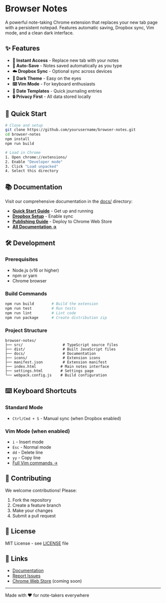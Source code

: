 # Browser Notes

A powerful note-taking Chrome extension that replaces your new tab page with a persistent notepad. Features automatic saving, Dropbox sync, Vim mode, and a clean dark interface.

## ✨ Features

- **📝 Instant Access** - Replace new tab with your notes
- **💾 Auto-Save** - Notes saved automatically as you type
- **☁️ Dropbox Sync** - Optional sync across devices
- **🌙 Dark Theme** - Easy on the eyes
- **⌨️ Vim Mode** - For keyboard enthusiasts
- **📅 Date Templates** - Quick journaling entries
- **🔒 Privacy First** - All data stored locally

## 🚀 Quick Start

```bash
# Clone and setup
git clone https://github.com/yourusername/browser-notes.git
cd browser-notes
npm install
npm run build

# Load in Chrome
1. Open chrome://extensions/
2. Enable "Developer mode"
3. Click "Load unpacked"
4. Select this directory
```

## 📚 Documentation

Visit our comprehensive documentation in the [docs/](docs/) directory:

- **[Quick Start Guide](docs/README_DROPBOX.md)** - Get up and running
- **[Dropbox Setup](docs/DROPBOX_SETUP_GUIDE.md)** - Enable sync
- **[Publishing Guide](docs/CHROME_STORE_PUBLISHING_GUIDE.md)** - Deploy to Chrome Web Store
- **[All Documentation →](docs/index.md)**

## 🛠️ Development

### Prerequisites

- Node.js (v16 or higher)
- npm or yarn
- Chrome browser

### Build Commands

```bash
npm run build        # Build the extension
npm run test         # Run tests
npm run lint         # Lint code
npm run package      # Create distribution zip
```

### Project Structure

```
browser-notes/
├── src/                  # TypeScript source files
├── dist/                 # Built JavaScript files
├── docs/                 # Documentation
├── icons/                # Extension icons
├── manifest.json         # Extension manifest
├── index.html           # Main notes interface
├── settings.html        # Settings page
└── webpack.config.js    # Build configuration
```

## ⌨️ Keyboard Shortcuts

### Standard Mode
- `Ctrl/Cmd + S` - Manual sync (when Dropbox enabled)

### Vim Mode (when enabled)
- `i` - Insert mode
- `Esc` - Normal mode
- `dd` - Delete line
- `yy` - Copy line
- [Full Vim commands →](docs/index.md)

## 🤝 Contributing

We welcome contributions! Please:

1. Fork the repository
2. Create a feature branch
3. Make your changes
4. Submit a pull request

## 📄 License

MIT License - see [LICENSE](LICENSE) file

## 🔗 Links

- [Documentation](docs/index.md)
- [Report Issues](https://github.com/yourusername/browser-notes/issues)
- [Chrome Web Store](#) (coming soon)

---

Made with ❤️ for note-takers everywhere
